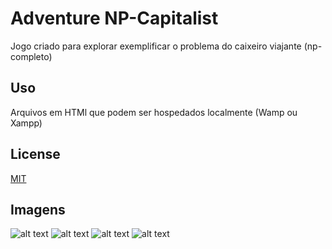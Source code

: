 # Adventure NP-Capitalist

Jogo criado para explorar exemplificar o problema do caixeiro viajante (np-completo)

## Uso

Arquivos em HTMl que podem ser hospedados localmente (Wamp ou Xampp)

## License
[MIT](https://choosealicense.com/licenses/mit/)

## Imagens

![alt text](https://github.com/marciofunes/adventurenp-capitalist.github.io/blob/master/screen1.png)
![alt text](http://url/to/img.png)
![alt text](http://url/to/img.png)
![alt text](http://url/to/img.png)
